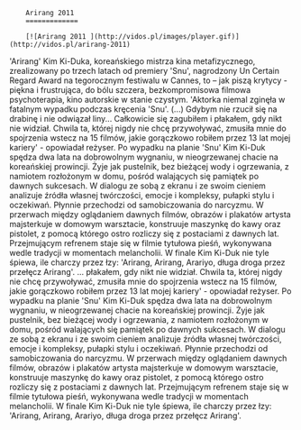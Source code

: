 
        Arirang 2011 
        =============
        
        [![Arirang 2011 ](http://vidos.pl/images/player.gif)](http://vidos.pl/arirang-2011)
        
        
 'Arirang' Kim Ki-Duka, koreańskiego mistrza kina metafizycznego, zrealizowany po trzech latach od premiery 'Snu', nagrodzony Un Certain Regard Award na tegorocznym festiwalu w Cannes, to – jak piszą krytycy - piękna i frustrująca, do bólu szczera, bezkompromisowa filmowa psychoterapia, kino autorskie w stanie czystym. 'Aktorka niemal zginęła w fatalnym wypadku podczas kręcenia 'Snu'. (...) Gdybym nie rzucił się na drabinę i nie odwiązał liny... Całkowicie się zagubiłem i płakałem, gdy nikt nie widział. Chwila ta, której nigdy nie chcę przywoływać, zmusiła mnie do spojrzenia wstecz na 15 filmów, jakie gorączkowo robiłem przez 13 lat mojej kariery' - opowiadał reżyser. Po wypadku na planie 'Snu' Kim Ki-Duk spędza dwa lata na dobrowolnym wygnaniu, w nieogrzewanej chacie na koreańskiej prowincji. Żyje jak pustelnik, bez bieżącej wody i ogrzewania, z namiotem rozłożonym w domu, pośród walających się pamiątek po dawnych sukcesach. W dialogu ze sobą z ekranu i ze swoim cieniem analizuje źródła własnej twórczości, emocje i kompleksy, pułapki stylu i oczekiwań. Płynnie przechodzi od samobiczowania do narcyzmu. W przerwach między oglądaniem dawnych filmów, obrazów i plakatów artysta majsterkuje w domowym warsztacie, konstruuje maszynkę do kawy oraz pistolet, z pomocą którego ostro rozliczy się z postaciami z dawnych lat. Przejmującym refrenem staje się w filmie tytułowa pieśń, wykonywana wedle tradycji w momentach melancholii. W finale Kim Ki-Duk nie tyle śpiewa, ile charczy przez łzy: 'Arirang, Arirang, Arariyo, długa droga przez przełęcz Arirang'.   ... płakałem, gdy nikt nie widział. Chwila ta, której nigdy nie chcę przywoływać, zmusiła mnie do spojrzenia wstecz na 15 filmów, jakie gorączkowo robiłem przez 13 lat mojej kariery' - opowiadał reżyser. Po wypadku na planie 'Snu' Kim Ki-Duk spędza dwa lata na dobrowolnym wygnaniu, w nieogrzewanej chacie na koreańskiej prowincji. Żyje jak pustelnik, bez bieżącej wody i ogrzewania, z namiotem rozłożonym w domu, pośród walających się pamiątek po dawnych sukcesach. W dialogu ze sobą z ekranu i ze swoim cieniem analizuje źródła własnej twórczości, emocje i kompleksy, pułapki stylu i oczekiwań. Płynnie przechodzi od samobiczowania do narcyzmu. W przerwach między oglądaniem dawnych filmów, obrazów i plakatów artysta majsterkuje w domowym warsztacie, konstruuje maszynkę do kawy oraz pistolet, z pomocą którego ostro rozliczy się z postaciami z dawnych lat. Przejmującym refrenem staje się w filmie tytułowa pieśń, wykonywana wedle tradycji w momentach melancholii. W finale Kim Ki-Duk nie tyle śpiewa, ile charczy przez łzy: 'Arirang, Arirang, Arariyo, długa droga przez przełęcz Arirang'.
    